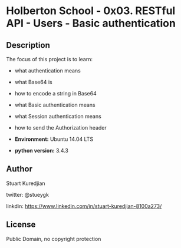 # Holberton School - 0x03. RESTful API - Users - Basic authentication


## Description

The focus of this project is to learn:

* what authentication means
* what Base64 is
* how to encode a string in Base64
* what Basic authentication means
* what Session authentication means
* how to send the Authorization header

* __Environment:__ Ubuntu 14.04 LTS
* __python version:__ 3.4.3

## Author
Stuart Kuredjian

twitter: @stueygk

linkdin: https://www.linkedin.com/in/stuart-kuredjian-8100a273/

## License
Public Domain, no copyright protection
